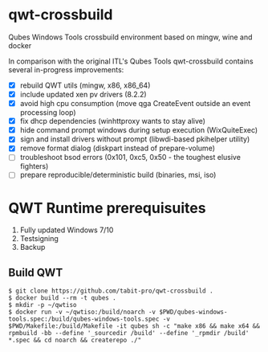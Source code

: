 # qwt-crossbuild
Qubes Windows Tools crossbuild environment based on mingw, wine and docker

In comparison with the original ITL's Qubes Tools qwt-crossbuild contains several in-progress improvements:

- [x] rebuild QWT utils (mingw, x86, x86\_64)
- [x] include updated xen pv drivers (8.2.2)
- [x] avoid high cpu consumption (move qga CreateEvent outside an event processing loop)
- [x] fix dhcp dependencies (winhttproxy wants to stay alive)
- [x] hide command prompt windows during setup execution (WixQuiteExec)
- [x] sign and install drivers without prompt (libwdi-based pkihelper utility)
- [x] remove format dialog (diskpart instead of prepare-volume)
- [ ] troubleshoot bsod errors (0x101, 0xc5, 0x50 - the toughest elusive fighters)
- [ ] prepare reproducible/deterministic build (binaries, msi, iso)

# QWT Runtime prerequisuites

1. Fully updated Windows 7/10
1. Testsigning
1. Backup

## Build QWT

```shell_session
$ git clone https://github.com/tabit-pro/qwt-crossbuild .
$ docker build --rm -t qubes .
$ mkdir -p ~/qwtiso
$ docker run -v ~/qwtiso:/build/noarch -v $PWD/qubes-windows-tools.spec:/build/qubes-windows-tools.spec -v $PWD/Makefile:/build/Makefile -it qubes sh -c "make x86 && make x64 && rpmbuild -bb --define '_sourcedir /build' --define '_rpmdir /build' *.spec && cd noarch && createrepo ./"
```

